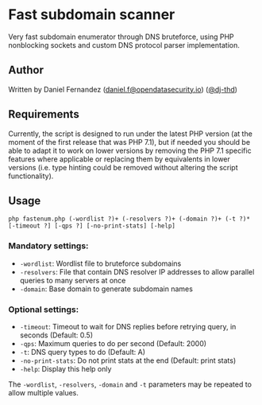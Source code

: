 # Fast subdomain scanner

Very fast subdomain enumerator through DNS bruteforce, using PHP nonblocking sockets and custom DNS protocol parser implementation.

## Author

Written by Daniel Fernandez (daniel.f@opendatasecurity.io) ([@dj-thd](https://github.com/dj-thd))

## Requirements

Currently, the script is designed to run under the latest PHP version (at the moment of the first release that was PHP 7.1), but if needed you should be able to adapt it to work on lower versions by removing the PHP 7.1 specific features where applicable or replacing them by equivalents in lower versions (i.e. type hinting could be removed without altering the script functionality).

## Usage

```
php fastenum.php (-wordlist ?)+ (-resolvers ?)+ (-domain ?)+ (-t ?)* [-timeout ?] [-qps ?] [-no-print-stats] [-help]
```

### Mandatory settings:
 * `-wordlist`: Wordlist file to bruteforce subdomains
 * `-resolvers`: File that contain DNS resolver IP addresses to allow parallel queries to many servers at once
 * `-domain`: Base domain to generate subdomain names

### Optional settings:
 * `-timeout`: Timeout to wait for DNS replies before retrying query, in seconds (Default: 0.5)
 * `-qps`: Maximum queries to do per second (Default: 2000)
 * `-t`: DNS query types to do (Default: A)
 * `-no-print-stats`: Do not print stats at the end (Default: print stats)
 * `-help`: Display this help only

The `-wordlist`, `-resolvers`, `-domain` and `-t` parameters may be repeated to allow multiple values.
